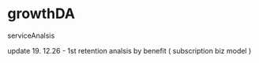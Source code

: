 # growthDA
serviceAnalsis

update 19. 12.26 - 1st retention analsis by benefit ( subscription biz model )
